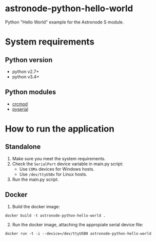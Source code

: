 # astronode-python-hello-world
Python "Hello World" example for the Astronode S module.

# System requirements
## Python version
* python v2.7+
* python v3.4+
## Python modules
* [crcmod](https://pypi.org/project/crcmod)
* [pyserial](https://pypi.org/project/pyserial)

# How to run the application
## Standalone
1. Make sure you meet the system requirements.
2. Check the `SerialPort` device variable in main.py script:
   - Use `COMx` devices for Windows hosts.
   - Use `/dev/ttyUSBx` for Linux hosts.
3. Run the main.py script.

## Docker
1. Build the docker image:
```
docker build -t astronode-python-hello-world .
```
2. Run the docker image, attaching the appropiate serial device file:
```
docker run -t -i --device=/dev/ttyUSB0 astronode-python-hello-world
```
